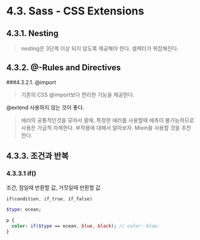 # 4.3. Sass - CSS Extensions
## 4.3.1. Nesting
> nesting은 3단계 이상 되지 않도록 제공해야 한다.
셀렉터가 복잡해진다.

## 4.3.2. @-Rules and Directives
###4.3.2.1. @import
> 기존의 CSS @import보다 편리한 기능을 제공한다.

@extend 사용하지 않는 것이 좋다.
> 에러의 공통적인것을 모아서 쓸때, 특정한 에러를 사용할때 에측이 불가능하므로 사용은 가급적 자제한다. 부작용에 대해서 알아보자. Mixin을 사용할 것을 추천한다.


## 4.3.3. 조건과 반복
### 4.3.3.1 if()
조건, 참일때 반환할 값, 거짓일때 반환할 값
```sass
if(condition, if_true, if_false)

$type: ocean;

p {
  color: if($type == ocean, blue, black); // color: blue;
}
```




